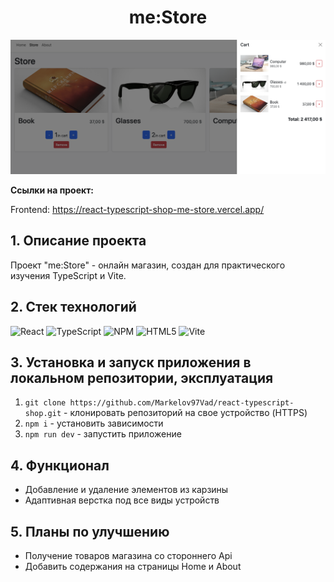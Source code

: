 <h1 align="center">me:Store</h1>

<div align="center">
  <a href="https://react-typescript-shop-me-store.vercel.app/">
    <img width="575" alt="Основной функционал приложения" src="./src/image/screen.png">
  </a>
</div>

<b>Ссылки на проект:</b>

Frontend: https://react-typescript-shop-me-store.vercel.app/

<a name="project-description"><h2>1. Описание проекта</h2></a>
Проект "me:Store" - онлайн магазин, создан для практического изучения TypeScript и Vite.

<a name="technologies"><h2>2. Стек технологий</h2></a>

![React](https://img.shields.io/badge/react-%2320232a.svg?style=for-the-badge&logo=react&logoColor=%2361DAFB)
![TypeScript](https://img.shields.io/badge/typescript-%23007ACC.svg?style=for-the-badge&logo=typescript&logoColor=white)
![NPM](https://img.shields.io/badge/NPM-%23CB3837.svg?style=for-the-badge&logo=npm&logoColor=white) 
![HTML5](https://img.shields.io/badge/html5-%23E34F26.svg?style=for-the-badge&logo=html5&logoColor=white)
![Vite](https://img.shields.io/badge/vite-%23646CFF.svg?style=for-the-badge&logo=vite&logoColor=white)

<a name="installation"><h2>3. Установка и запуск приложения в локальном репозитории, эксплуатация</h2></a>
1. `git clone https://github.com/Markelov97Vad/react-typescript-shop.git` - клонировать репозиторий на свое устройство (HTTPS)
2. `npm i` - установить зависимости
3. `npm run dev` - запустить приложение

<a name="functionality"><h2>4. Функционал</h2></a>
- Добавление и удаление элементов из карзины
- Адаптивная верстка под все виды устройств

<a name="enhancement"><h2>5. Планы по улучшению</h2></a>
- Получение товаров магазина со стороннего Api
- Добавить содержания на страницы Home и About

